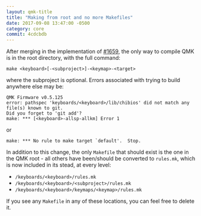 ```yaml
---
layout: qmk-title
title: "Making from root and no more Makefiles"
date: 2017-09-08 13:47:00 -0500
category: core
commit: 4cdcbdb
---
```


After merging in the implementation of [#1659](https://github.com/qmk/qmk_firmware/issues/1659), the only way to compile QMK is in the root directory, with the full command:

    make <keyboard>[-<subproject>]-<keymap>-<target>

where the subproject is optional. Errors associated with trying to build anywhere else may be:

    QMK Firmware v0.5.125
    error: pathspec 'keyboards/<keyboard>/lib/chibios' did not match any file(s) known to git.
    Did you forget to 'git add'?
    make: *** [<keyboard>-allsp-allkm] Error 1

or

    make: *** No rule to make target `default'.  Stop.

In addition to this change, the only `Makefile` that should exist is the one in the QMK root - all others have been/should be converted to `rules.mk`, which is now included in its stead, at every level:

* `/keyboards/<keyboard>/rules.mk`
* `/keyboards/<keyboard>/<subproject>/rules.mk`
* `/keyboards/<keyboard>/keymaps/<keymap>/rules.mk`

If you see any `Makefile` in any of these locations, you can feel free to delete it.